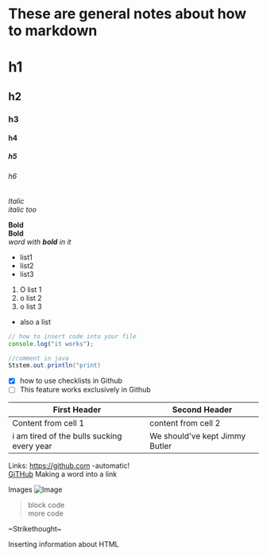 # These are general notes about how to markdown
# h1
## h2
### h3
#### h4
##### h5
###### h6

*Italic*<br>
_italic too_

**Bold**  
__Bold__  
*word with **bold** in it*

* list1  
* list2  
* list3

1. O list 1  
2. o list 2  
3. o list 3  

- also a list

```javascript
// how to insert code into your file
console.log("it works");
```
```java
//comment in java
Ststem.out.println("print)
```
- [x] how to use checklists in Github
- [ ] This feature works exclusively in Github
  
First Header | Second Header
-------------- | ---------------
Content from cell 1 | content from cell 2
i am tired of the bulls sucking every year | We should've kept Jimmy Butler

Links:
https://github.com -automatic!<br>
[GiTHub](http://hithub.com) Making a word into a link

Images
![Image](https://cdn0.iconfinder.com/data/icons/fighting-1/200/brawl008-512.png)

> block code  
> more code

~Strikethought~

<a>Inserting information about HTML</a>